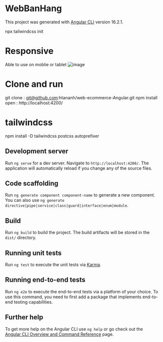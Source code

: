 # WebBanHang

This project was generated with [Angular CLI](https://github.com/angular/angular-cli) version 16.2.1.


npx tailwindcss init
# Responsive 
Able to use on moblie or tablet
![image](https://github.com/htananh/web-ecommerce-Angular/assets/109346888/3261fcf2-49ac-4791-9acd-3a51bbd09c12)


# Clone and run
git clone : git@github.com:htananh/web-ecommerce-Angular.git
npm install
open : http://localhost:4200/
# tailwindcss
npm install -D tailwindcss postcss autoprefixer
## Development server

Run `ng serve` for a dev server. Navigate to `http://localhost:4200/`. The application will automatically reload if you change any of the source files.

## Code scaffolding

Run `ng generate component component-name` to generate a new component. You can also use `ng generate directive|pipe|service|class|guard|interface|enum|module`.

## Build

Run `ng build` to build the project. The build artifacts will be stored in the `dist/` directory.

## Running unit tests

Run `ng test` to execute the unit tests via [Karma](https://karma-runner.github.io).

## Running end-to-end tests

Run `ng e2e` to execute the end-to-end tests via a platform of your choice. To use this command, you need to first add a package that implements end-to-end testing capabilities.

## Further help

To get more help on the Angular CLI use `ng help` or go check out the [Angular CLI Overview and Command Reference](https://angular.io/cli) page.
